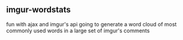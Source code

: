 ## imgur-wordstats

fun with ajax and imgur's api
going to generate a word cloud of most commonly used words in a large set of imgur's comments